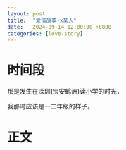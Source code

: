 ```yaml
---
layout: post
title:  "爱情故事-x某人"
date:   2024-09-14 12:00:00 +0800
categories: [love-story]
---
```




# 时间段

那是发生在深圳(宝安鹤洲)读小学的时光，

我那时应该是一二年级的样子。

# 正文